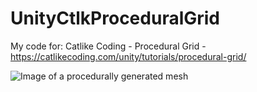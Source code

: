 # UnityCtlkProceduralGrid
My code for: Catlike Coding - Procedural Grid - https://catlikecoding.com/unity/tutorials/procedural-grid/

![Image of a procedurally generated mesh](https://github.com/seacomit/UnityProceduralGrid/blob/main/Assets/Textures/catlike_coding_prodedural_mesh.png?raw=true)
